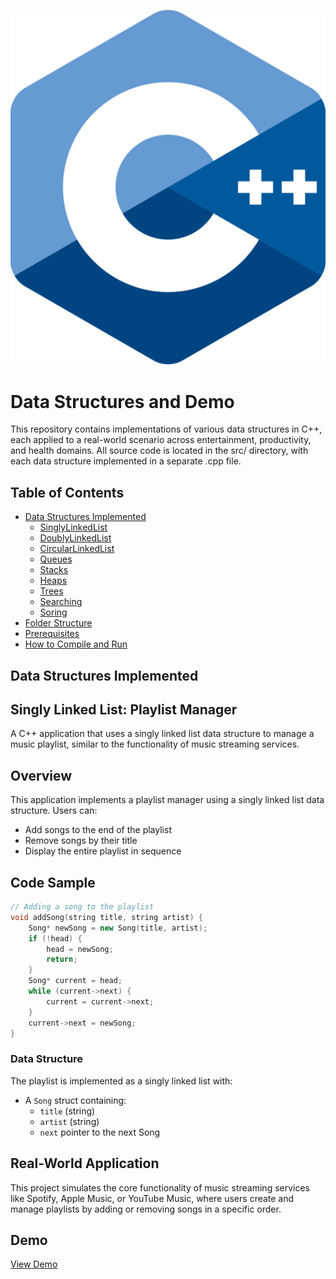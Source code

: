 ![C++ Logo](c++(1).png)

# Data Structures and Demo

This repository contains implementations of various data structures in C++, each applied to a real-world scenario across entertainment, productivity, and health domains. All source code is located in the src/ directory, with each data structure implemented in a separate .cpp file.

## Table of Contents

- [Data Structures Implemented](#data-structures-implemented)
  - [SinglyLinkedList](singlylinkedlist)
  - [DoublyLinkedList](#doublylinkedlist)
  - [CircularLinkedList](#circularlinkedlist)
  - [Queues](#queues)
  - [Stacks](#stacks)
  - [Heaps](#heaps)
  - [Trees](#trees)
  - [Searching](#search)
  - [Soring](#sorting)
- [Folder Structure](#folder-structure)
- [Prerequisites](#prerequisites)
- [How to Compile and Run](#how-to-compile-and-run)

## Data Structures Implemented

## Singly Linked List: Playlist Manager

A C++ application that uses a singly linked list data structure to manage a music playlist, similar to the functionality of music streaming services.

## Overview

This application implements a playlist manager using a singly linked list data structure. Users can:
- Add songs to the end of the playlist
- Remove songs by their title
- Display the entire playlist in sequence

## Code Sample

```cpp
// Adding a song to the playlist
void addSong(string title, string artist) {
    Song* newSong = new Song(title, artist);
    if (!head) {
        head = newSong;
        return;
    }
    Song* current = head;
    while (current->next) {
        current = current->next;
    }
    current->next = newSong;
}
```

### Data Structure

The playlist is implemented as a singly linked list with:
- A `Song` struct containing:
  - `title` (string)
  - `artist` (string) 
  - `next` pointer to the next Song

## Real-World Application

This project simulates the core functionality of music streaming services like Spotify, Apple Music, or YouTube Music, where users create and manage playlists by adding or removing songs in a specific order.

## Demo

[View Demo](insert-asciinema-link-here)
